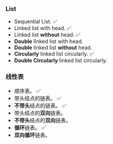 ### List

- Sequential List. :white_check_mark:
- Linked list with head. :white_check_mark:
- Linked list **without** head. :white_check_mark:
- **Double** linked list with head.
- **Double** linked list **without** head.
- **Circularly** linked list circularly. :white_check_mark:
- **Double Circularly** linked list circularly.


### 线性表

- 顺序表。 :white_check_mark:
- 带头结点的链表。 :white_check_mark:
- **不带头**结点的链表。 :white_check_mark:
- 带头结点的**双向**链表。
- **不带头**结点的**双向**链表。
- **循环**链表。 :white_check_mark:
- **双向循环**链表。

